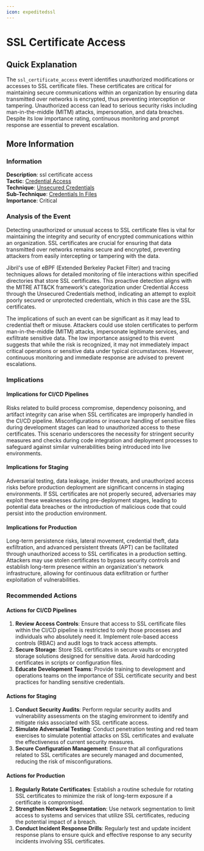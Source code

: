 ```yaml
---
icon: expeditedssl
---
```


# SSL Certificate Access

## Quick Explanation

The `ssl_certificate_access` event identifies unauthorized modifications or accesses to SSL certificate files. These certificates are critical for maintaining secure communications within an organization by ensuring data transmitted over networks is encrypted, thus preventing interception or tampering. Unauthorized access can lead to serious security risks including man-in-the-middle (MITM) attacks, impersonation, and data breaches. Despite its low importance rating, continuous monitoring and prompt response are essential to prevent escalation.

## More Information

### Information

**Description**: ssl certificate access\
**Tactic**: [Credential Access](https://jibril.garnet.ai/mitre/mitre/ta0006)\
**Technique**: [Unsecured Credentials](https://jibril.garnet.ai/mitre/mitre/ta0006/t1552)\
**Sub-Technique**: [Credentials In Files](https://jibril.garnet.ai/mitre/mitre/ta0006/t1552/t1552.001)\
**Importance**: Critical

### Analysis of the Event

Detecting unauthorized or unusual access to SSL certificate files is vital for maintaining the integrity and security of encrypted communications within an organization. SSL certificates are crucial for ensuring that data transmitted over networks remains secure and encrypted, preventing attackers from easily intercepting or tampering with the data.

Jibril's use of eBPF (Extended Berkeley Packet Filter) and tracing techniques allows for detailed monitoring of file interactions within specified directories that store SSL certificates. This proactive detection aligns with the MITRE ATT\&CK framework's categorization under Credential Access through the Unsecured Credentials method, indicating an attempt to exploit poorly secured or unprotected credentials, which in this case are the SSL certificates.

The implications of such an event can be significant as it may lead to credential theft or misuse. Attackers could use stolen certificates to perform man-in-the-middle (MITM) attacks, impersonate legitimate services, and exfiltrate sensitive data. The low importance assigned to this event suggests that while the risk is recognized, it may not immediately impact critical operations or sensitive data under typical circumstances. However, continuous monitoring and immediate response are advised to prevent escalations.

### Implications

#### Implications for CI/CD Pipelines

Risks related to build process compromise, dependency poisoning, and artifact integrity can arise when SSL certificates are improperly handled in the CI/CD pipeline. Misconfigurations or insecure handling of sensitive files during development stages can lead to unauthorized access to these certificates. This scenario underscores the necessity for stringent security measures and checks during code integration and deployment processes to safeguard against similar vulnerabilities being introduced into live environments.

#### Implications for Staging

Adversarial testing, data leakage, insider threats, and unauthorized access risks before production deployment are significant concerns in staging environments. If SSL certificates are not properly secured, adversaries may exploit these weaknesses during pre-deployment stages, leading to potential data breaches or the introduction of malicious code that could persist into the production environment.

#### Implications for Production

Long-term persistence risks, lateral movement, credential theft, data exfiltration, and advanced persistent threats (APT) can be facilitated through unauthorized access to SSL certificates in a production setting. Attackers may use stolen certificates to bypass security controls and establish long-term presence within an organization's network infrastructure, allowing for continuous data exfiltration or further exploitation of vulnerabilities.

### Recommended Actions

#### Actions for CI/CD Pipelines

1. **Review Access Controls**: Ensure that access to SSL certificate files within the CI/CD pipeline is restricted to only those processes and individuals who absolutely need it. Implement role-based access controls (RBAC) and audit logs to track access attempts.
2. **Secure Storage**: Store SSL certificates in secure vaults or encrypted storage solutions designed for sensitive data. Avoid hardcoding certificates in scripts or configuration files.
3. **Educate Development Teams**: Provide training to development and operations teams on the importance of SSL certificate security and best practices for handling sensitive credentials.

#### Actions for Staging

1. **Conduct Security Audits**: Perform regular security audits and vulnerability assessments on the staging environment to identify and mitigate risks associated with SSL certificate access.
2. **Simulate Adversarial Testing**: Conduct penetration testing and red team exercises to simulate potential attacks on SSL certificates and evaluate the effectiveness of current security measures.
3. **Secure Configuration Management**: Ensure that all configurations related to SSL certificates are securely managed and documented, reducing the risk of misconfigurations.

#### Actions for Production

1. **Regularly Rotate Certificates**: Establish a routine schedule for rotating SSL certificates to minimize the risk of long-term exposure if a certificate is compromised.
2. **Strengthen Network Segmentation**: Use network segmentation to limit access to systems and services that utilize SSL certificates, reducing the potential impact of a breach.
3. **Conduct Incident Response Drills**: Regularly test and update incident response plans to ensure quick and effective response to any security incidents involving SSL certificates.
